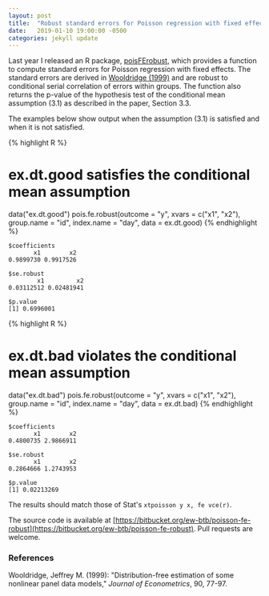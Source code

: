```yaml
---
layout: post
title:  "Robust standard errors for Poisson regression with fixed effects"
date:   2019-01-10 19:00:00 -0500
categories: jekyll update
---
```


Last year I released an R package, [poisFErobust](https://cran.r-project.org/package=poisFErobust), which provides a function to compute standard errors for Poisson regression with fixed effects.
The standard errors are derived in [Wooldridge (1999)](https://doi.org/10.1016/S0304-4076%2898%2900033-5) and are robust to conditional serial correlation of errors within groups.
The function also returns the p-value of the hypothesis test of the conditional mean assumption (3.1) as described in the paper, Section 3.3.

The examples below show output when the assumption (3.1) is satisfied and when it is not satisfied.

{% highlight R %}
# ex.dt.good satisfies the conditional mean assumption
data("ex.dt.good")
pois.fe.robust(outcome = "y", xvars = c("x1", "x2"), group.name = "id",
index.name = "day", data = ex.dt.good)
{% endhighlight %}

```
$coefficients
       x1        x2
0.9899730 0.9917526

$se.robust
        x1         x2
0.03112512 0.02481941

$p.value
[1] 0.6996001
```
{% highlight R %}
# ex.dt.bad violates the conditional mean assumption
data("ex.dt.bad")
pois.fe.robust(outcome = "y", xvars = c("x1", "x2"), group.name = "id",
index.name = "day", data = ex.dt.bad)
{% endhighlight %}
```
$coefficients
       x1        x2
0.4800735 2.9866911

$se.robust
       x1        x2
0.2864666 1.2743953

$p.value
[1] 0.02213269
```

The results should match those of Stat's `xtpoisson y x, fe vce(r)`.

The source code is available at [https://bitbucket.org/ew-btb/poisson-fe-robust](https://bitbucket.org/ew-btb/poisson-fe-robust).
Pull requests are welcome.

### References
Wooldridge, Jeffrey M. (1999): "Distribution-free estimation of some nonlinear panel data models," *Journal of Econometrics*, 90, 77-97.
